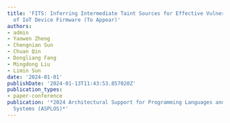 ```yaml
---
title: 'FITS: Inferring Intermediate Taint Sources for Effective Vulnerability Analysis
  of IoT Device Firmware (To Appear)'
authors:
- admin
- Yaowen Zheng
- Chengnian Sun
- Chuan Qin
- Dongliang Fang
- Mingdong Liu
- Limin Sun
date: '2024-01-01'
publishDate: '2024-01-13T11:43:53.857020Z'
publication_types:
- paper-conference
publication: '*2024 Architectural Support for Programming Languages and Operating
  Systems (ASPLOS)*'
---
```

